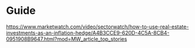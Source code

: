 # Guide
https://www.marketwatch.com/video/sectorwatch/how-to-use-real-estate-investments-as-an-inflation-hedge/A4B3CCE9-620D-4C5A-8CB4-0951908B9647.html?mod=MW_article_top_stories
